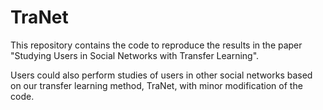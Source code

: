 # TraNet
This repository contains the code to reproduce the results in the paper "Studying Users in Social Networks with Transfer Learning".

Users could also perform studies of users in other social networks based on our transfer learning method, TraNet, with minor modification of the code.
